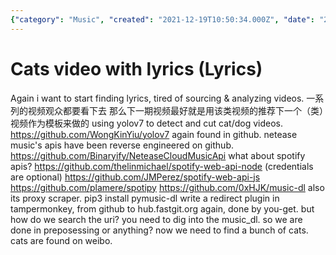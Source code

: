 ```yaml
---
{"category": "Music", "created": "2021-12-19T10:50:34.000Z", "date": "2021-12-19 10:50:34", "description": "The article discusses techniques for finding and extracting lyrics, detecting cat/dog videos using YOLOv7, and utilizing various APIs for music platforms like Netease Music and Spotify. The discussion also covers installing pymusic-dl, creating a redirect plugin for Tampermonkey, and searching URI in music_dl while finding cats on Weibo.", "modified": "2022-08-18T14:02:14.416Z", "tags": ["audio source", "lyric", "music", "project", "pyjom"], "title": "Cats video with lyrics_1"}
---
```

# Cats video with lyrics (Lyrics)
Again i want to start finding lyrics, tired of sourcing & analyzing videos.
一系列的视频观众都要看下去 那么下一期视频最好就是用该类视频的推荐下一个（类）视频作为模板来做的
using yolov7 to detect and cut cat/dog videos.
https://github.com/WongKinYiu/yolov7
again found in github.
netease music's apis have been reverse engineered on github.
https://github.com/Binaryify/NeteaseCloudMusicApi
what about spotify apis?
https://github.com/thelinmichael/spotify-web-api-node (credentials are optional)
https://github.com/JMPerez/spotify-web-api-js
https://github.com/plamere/spotipy
https://github.com/0xHJK/music-dl
also its proxy scraper.
pip3 install pymusic-dl
write a redirect plugin in tampermonkey, from github to hub.fastgit.org
again, done by you-get. but how do we search the uri? you need to dig into the music_dl.
so we are done in preposessing or anything?
now we need to find a bunch of cats.
cats are found on weibo.